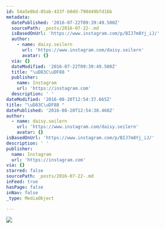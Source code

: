```yaml
---
id: 54a5e8bd-05ab-433f-b0dd-790449bfd16b
metadata:
  datePublished: '2016-07-22T09:39:49.500Z'
  sourcePath: _posts/2016-07-22-.md
  isBasedOnUrl: 'https://www.instagram.com/p/BIJ7m8Yj_iJ/'
  author:
    - name: daisy.seilern
      url: 'https://www.instagram.com/daisy.seilern'
      avatar: {}
  via: {}
  dateModified: '2016-07-22T09:39:49.500Z'
  title: "\uD83C\uDF88 "
  publisher:
    name: Instagram
    url: 'https://instagram.com'
  description: ' '
dateModified: '2016-08-20T12:54:37.665Z'
title: "\uD83C\uDF88 "
datePublished: '2016-08-20T12:54:38.460Z'
author:
  - name: daisy.seilern
    url: 'https://www.instagram.com/daisy.seilern'
    avatar: {}
isBasedOnUrl: 'https://www.instagram.com/p/BIJ7m8Yj_iJ/'
description: ' '
publisher:
  name: Instagram
  url: 'https://instagram.com'
via: {}
starred: false
sourcePath: _posts/2016-07-22-.md
inFeed: true
hasPage: false
inNav: false
_type: MediaObject

---
```

![](https://imgflo.herokuapp.com/graph/vahj1ThiexotieMo/146fee644d47a556c47c8219e8ece13c/croprotate.jpg?cropheight=446&cropwidth=640&degrees=0&input=https%3A%2F%2Fscontent.cdninstagram.com%2Ft51.2885-15%2Fs640x640%2Fsh0.08%2Fe35%2F13745165_1627253284233137_1163546778_n.jpg%3Fig_cache_key%3DMTI5OTgzMjEyODM5Mzk2Nzc1Mw%253D%253D.2&x=0&y=98)